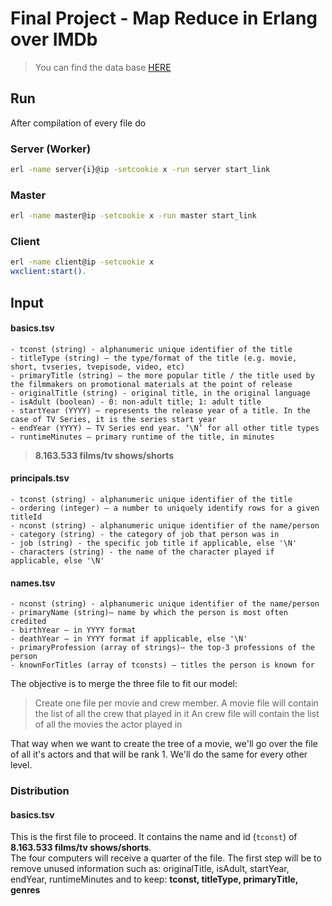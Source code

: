 # Final Project - Map Reduce in Erlang over IMDb

> You can find the data base [HERE](https://datasets.imdbws.com)

## Run

After compilation of every file do

### Server (Worker)
```bash
erl -name server{i}@ip -setcookie x -run server start_link
```

### Master
```bash
erl -name master@ip -setcookie x -run master start_link
```

### Client
```bash
erl -name client@ip -setcookie x
wxclient:start().
```

## Input

#### basics.tsv 
    - tconst (string) - alphanumeric unique identifier of the title  
    - titleType (string) – the type/format of the title (e.g. movie, short, tvseries, tvepisode, video, etc)
    - primaryTitle (string) – the more popular title / the title used by the filmmakers on promotional materials at the point of release  
    - originalTitle (string) - original title, in the original language  
    - isAdult (boolean) - 0: non-adult title; 1: adult title  
    - startYear (YYYY) – represents the release year of a title. In the case of TV Series, it is the series start year  
    - endYear (YYYY) – TV Series end year. ‘\N’ for all other title types  
    - runtimeMinutes – primary runtime of the title, in minutes

> __8.163.533 films/tv shows/shorts__

#### principals.tsv  
    - tconst (string) - alphanumeric unique identifier of the title  
    - ordering (integer) – a number to uniquely identify rows for a given titleId  
    - nconst (string) - alphanumeric unique identifier of the name/person  
    - category (string) - the category of job that person was in  
    - job (string) - the specific job title if applicable, else '\N'  
    - characters (string) - the name of the character played if applicable, else '\N'  
#### names.tsv  
    - nconst (string) - alphanumeric unique identifier of the name/person  
    - primaryName (string)– name by which the person is most often credited  
    - birthYear – in YYYY format  
    - deathYear – in YYYY format if applicable, else '\N'  
    - primaryProfession (array of strings)– the top-3 professions of the person  
    - knownForTitles (array of tconsts) – titles the person is known for  

The objective is to merge the three file to fit our model:  
> Create one file per movie and crew member. 
> A movie file will contain the list of all the crew that played in it
> An crew file will contain the list of all the movies the actor played in

That way when we want to create the tree of a movie, we'll go over the file of all it's actors and that will be rank 1.
We'll do the same for every other level.

### Distribution

#### basics.tsv
This is the first file to proceed. It contains the name and id (`tconst`) of __8.163.533 films/tv shows/shorts__.  
The four computers will receive a quarter of the file.
The first step will be to remove unused information such as: originalTitle, isAdult, startYear, endYear, runtimeMinutes
and to keep: **tconst, titleType, primaryTitle, genres**

